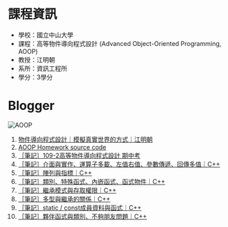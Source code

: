 # 課程資訊
* 學校：國立中山大學
* 課程：高等物件導向程式設計 (Advanced Object-Oriented Programming, AOOP)
* 教授：江明朝
* 系所：資訊工程所
* 學分：3學分

# Blogger
![AOOP](https://1.bp.blogspot.com/-t_bgpBOJgF4/YNdRXo_2-1I/AAAAAAAAWlQ/0qReWDThLWY5sjc-Rm7upSUpNpjeb92ZwCLcBGAsYHQ/s1920/%25E7%25A8%258B%25E5%25BC%258F%25E8%25AA%259E%25E8%25A8%2580%25E5%25B0%2581%25E9%259D%25A2.011.jpeg)
1. [物件導向程式設計｜模擬真實世界的方式｜江明朝](https://tsungsquare.blogspot.com/2021/06/AOOP.html)
2. [AOOP Homework source code](https://github.com/sup6yj3a8/NSYSU_AOOP.git)
3. [［筆記］109-2高等物件導向程式設計 期中考](https://tsungsquare.blogspot.com/2021/04/109-2.html)
4. [［筆記］介面與實作、運算子多載、左值右值、參數傳遞、回傳多值｜C++](https://tsungsquare.blogspot.com/2021/06/cpp-fucnction.html)
5. [［筆記］陣列與指標｜C++](https://tsungsquare.blogspot.com/2021/06/array-pointer.html)
6. [［筆記］類別、特殊函式、內嵌函式、函式物件｜C++](https://tsungsquare.blogspot.com/2021/06/class.html)
7. [［筆記］繼承模式與存取權限｜C++](https://tsungsquare.blogspot.com/2021/06/inheritance.html)
8. [［筆記］多型與繼承的關係｜C++](https://tsungsquare.blogspot.com/2021/06/polymorphism.html)
9. [［筆記］static / const成員資料與函式｜C++](https://tsungsquare.blogspot.com/2021/06/static-const.html)
10. [［筆記］夥伴函式與類別、不夠朋友問題｜C++](https://tsungsquare.blogspot.com/2021/06/friend.html)
